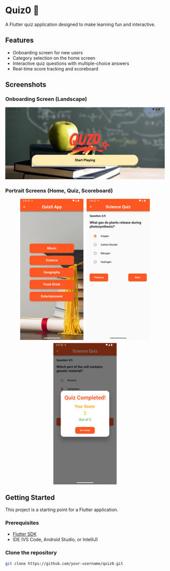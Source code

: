 # Quiz0 🎯

A Flutter quiz application designed to make learning fun and interactive.

## Features
- Onboarding screen for new users
- Category selection on the home screen
- Interactive quiz questions with multiple-choice answers
- Real-time score tracking and scoreboard

## Screenshots

### Onboarding Screen (Landscape)
<img src="img.png" alt="Onboarding Screen" width="800px">

### Portrait Screens (Home, Quiz, Scoreboard)
<div style="display: flex; gap: 10px; justify-content: center; flex-wrap: wrap;">
  <img src="img_1.png" alt="Home Screen" width="200px">
  <img src="img_2.png" alt="Quiz Screen" width="200px">
  <img src="img_3.png" alt="Scoreboard" width="200px">
</div>

## Getting Started

This project is a starting point for a Flutter application.

### Prerequisites
- [Flutter SDK](https://docs.flutter.dev/get-started/install)
- IDE (VS Code, Android Studio, or IntelliJ)

### Clone the repository
```bash
git clone https://github.com/your-username/quiz0.git
